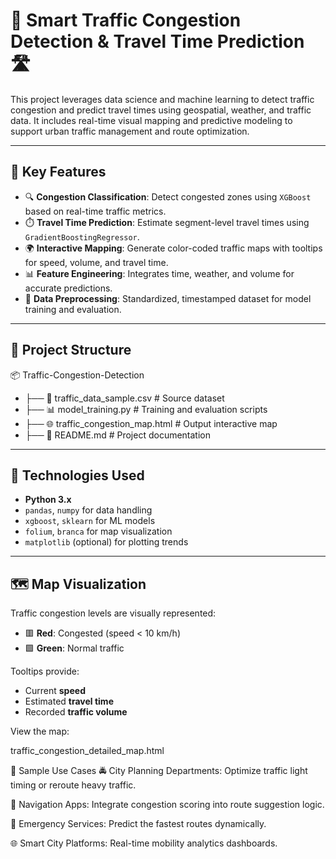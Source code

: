 # 🚦 Smart Traffic Congestion Detection & Travel Time Prediction 🛣️

This project leverages data science and machine learning to detect traffic congestion and predict travel times using geospatial, weather, and traffic data. It includes real-time visual mapping and predictive modeling to support urban traffic management and route optimization.

---

## 🧠 Key Features

- 🔍 **Congestion Classification**: Detect congested zones using `XGBoost` based on real-time traffic metrics.
- ⏱️ **Travel Time Prediction**: Estimate segment-level travel times using `GradientBoostingRegressor`.
- 🌍 **Interactive Mapping**: Generate color-coded traffic maps with tooltips for speed, volume, and travel time.
- 📊 **Feature Engineering**: Integrates time, weather, and volume for accurate predictions.
- 📂 **Data Preprocessing**: Standardized, timestamped dataset for model training and evaluation.

---

## 📁 Project Structure

📦 Traffic-Congestion-Detection

- ├── 📜 traffic_data_sample.csv # Source dataset
- ├── 📊 model_training.py # Training and evaluation scripts
- ├── 🌐 traffic_congestion_map.html # Output interactive map
- ├── 🧾 README.md # Project documentation

---

## 🔧 Technologies Used

- **Python 3.x**
- `pandas`, `numpy` for data handling
- `xgboost`, `sklearn` for ML models
- `folium`, `branca` for map visualization
- `matplotlib` (optional) for plotting trends

---

## 🗺️ Map Visualization

Traffic congestion levels are visually represented:

- 🟥 **Red**: Congested (speed < 10 km/h)
- 🟩 **Green**: Normal traffic

Tooltips provide:
- Current **speed**
- Estimated **travel time**
- Recorded **traffic volume**

View the map:

traffic_congestion_detailed_map.html

📌 Sample Use Cases
🚔 City Planning Departments: Optimize traffic light timing or reroute heavy traffic.

🚗 Navigation Apps: Integrate congestion scoring into route suggestion logic.

🏥 Emergency Services: Predict the fastest routes dynamically.

🌐 Smart City Platforms: Real-time mobility analytics dashboards.



